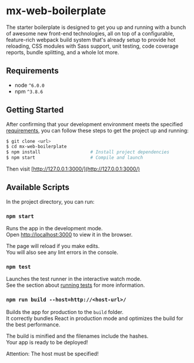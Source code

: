# mx-web-boilerplate

The starter boilerplate is designed to get you up and running with a bunch of awesome new front-end technologies, all on top of a configurable, feature-rich webpack build system that's already setup to provide hot reloading, CSS modules with Sass support, unit testing, code coverage reports, bundle splitting, and a whole lot more.

## Requirements
* node `^6.0.0`
* npm `^3.8.6`

## Getting Started

After confirming that your development environment meets the specified [requirements](#requirements), you can follow these steps to get the project up and running:

```bash
$ git clone <url>
$ cd mx-web-boilerplate
$ npm install                   # Install project dependencies
$ npm start                     # Compile and launch
```

Then visit [http://127.0.0.1:3000/](http://127.0.0.1:3000/)


## Available Scripts

In the project directory, you can run:

### `npm start`

Runs the app in the development mode.<br>
Open [http://localhost:3000](http://localhost:3000) to view it in the browser.

The page will reload if you make edits.<br>
You will also see any lint errors in the console.

### `npm test`

Launches the test runner in the interactive watch mode.<br>
See the section about [running tests](#running-tests) for more information.

### `npm run build --host=http://<host-url>/`

Builds the app for production to the `build` folder.<br>
It correctly bundles React in production mode and optimizes the build for the best performance.

The build is minified and the filenames include the hashes.<br>
Your app is ready to be deployed!

Attention: The host must be specified!
